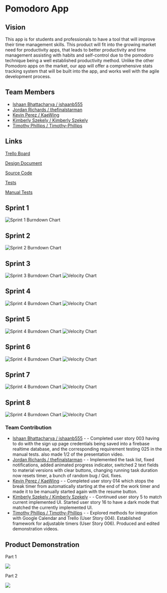 # Pomodoro App

## Vision

This app is for students and professionals to have a tool that will improve their time management skills.  This product will fit into the growing market need for productivity apps, that leads to better productivity and time management assisting with habits and self-control due to the pomodoro technique being a well established productivity method.  Unlike the other Pomodoro apps on the market, our app will offer a comprehensive stats tracking system that will be built into the app, and works well with the agile development process.

## Team Members

- [Ishaan Bhattacharya / ishaanb555](https://github.com/ishaanb555)
- [Jordan Richards / thefinalstarman](https://github.com/thefinalstarman)
- [Kevin Perez / KaeWing](https://github.com/KaeWing)
- [Kimberly Szekely / Kimberly Szekely](https://github.com/KimberlySzekely)
- [Timothy Phillips / Timothy-Phillips](https://github.com/Timothy-Phillips)

## Links

[Trello Board](https://trello.com/b/ZoABS7mj)

[Design Document](artifacts/design.md)

[Source Code](https://github.com/thefinalstarman/PomodoroApp/tree/main/project/app/src/main/java/org/team/app)

[Tests](https://github.com/thefinalstarman/PomodoroApp/tree/main/project/app/src/test/java)

[Manual Tests](artifacts/Manual_Test.md)

## Sprint 1

![Sprint 1 Burndown Chart](artifacts/images/burndown_sprint1.png)

## Sprint 2

![Sprint 2 Burndown Chart](artifacts/images/Burndown_chart_sprint2.PNG)

## Sprint 3
![Sprint 3 Burndown Chart](artifacts/images/burndown_chart_3.png)
![Velocity Chart](artifacts/images/velocity_chart_3.png)

## Sprint 4
![Sprint 4 Burndown Chart](artifacts/images/burndown_chart_4.png)
![Velocity Chart](artifacts/images/velocity_chart_4.png)

## Sprint 5
![Sprint 4 Burndown Chart](artifacts/images/burndown_chart_5.png)
![Velocity Chart](artifacts/images/velocity_chart_5.png)

## Sprint 6
![Sprint 4 Burndown Chart](artifacts/images/burndown_chart_6.png)
![Velocity Chart](artifacts/images/velocity_chart_6.png)

## Sprint 7
![Sprint 4 Burndown Chart](artifacts/images/burndown_chart_7.png)
![Velocity Chart](artifacts/images/velocity_chart_7.png)

## Sprint 8
![Sprint 4 Burndown Chart](artifacts/images/burndown_chart_8.png)
![Velocity Chart](artifacts/images/velocity_chart_8.png)

### Team Contribution
- [Ishaan Bhattacharya / ishaanb555](https://github.com/ishaanb555) - - Completed user story 003 having to do with the sign up page credentials being saved into a firebase realtime database, and the corresponding requirement testing 025 in the manual tests. also made 1/2 of the presentation video.
- [Jordan Richards / thefinalstarman](https://github.com/thefinalstarman) - - Implemented the task list, fixed notifications, added animated progress indicator, switched 2 text fields to material versions with clear buttons, changing running task duration now resets timer, a bunch of random bug / QoL fixes.
- [Kevin Perez / KaeWing](https://github.com/KaeWing) - - Completed user story 014 which stops the break timer from automatically starting at the end of the work timer and made it to be manually started again with the resume button.
- [Kimberly Szekely / Kimberly Szekely](https://github.com/KimberlySzekely) - - Continued user story 5 to match current implemented UI. Started user story 16 to have a dark mode that matched the currently implemented UI.
- [Timothy Phillips / Timothy-Phillips](https://github.com/Timothy-Phillips) - - Explored methods for integration with Google Calendar and Trello (User Story 004). Established framework for adjustable timers (User Story 006). Produced and edited demonstration videos.

## Product Demonstration
Part 1

[![](http://img.youtube.com/vi/n_Q76xzytGA/0.jpg)](https://www.youtube.com/watch?v=MFXEfs5YZDw)

Part 2

[![](http://img.youtube.com/vi/n_Q76xzytGA/0.jpg)](https://youtu.be/IhBN_adAEII)
